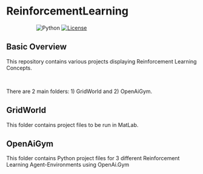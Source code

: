 # ReinforcementLearning

&nbsp;&nbsp;&nbsp;&nbsp;&nbsp;&nbsp;&nbsp;&nbsp;&nbsp;&nbsp;&nbsp;&nbsp;&nbsp;&nbsp;&nbsp;&nbsp;&nbsp;&nbsp;&nbsp;
![Python](https://img.shields.io/badge/python-v3.6+-blue.svg)
[![License](https://img.shields.io/badge/license-MIT-blue.svg)](https://opensource.org/licenses/MIT)

## Basic Overview

This repository contains various projects displaying Reinforcement Learning Concepts.

<br>

There are 2 main folders: 1) GridWorld and 2) OpenAiGym.

## GridWorld

This folder contains project files to be run in MatLab.

## OpenAiGym

This folder contains Python project files for 3 different Reinforcement Learning Agent-Environments using OpenAi.Gym
